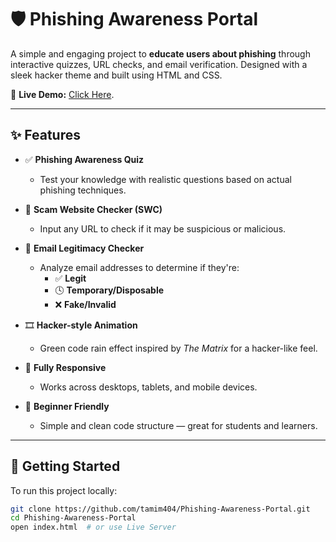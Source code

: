 
# 🛡️ Phishing Awareness Portal

A simple and engaging project to **educate users about phishing** through interactive quizzes, URL checks, and email verification. Designed with a sleek hacker theme and built using HTML and CSS.

🔗 **Live Demo:** [Click Here](https://tamim404.github.io/Phishing-Awareness-Portal/).

---

## ✨ Features

- ✅ **Phishing Awareness Quiz**
  - Test your knowledge with realistic questions based on actual phishing techniques.

- 🔗 **Scam Website Checker (SWC)**
  - Input any URL to check if it may be suspicious or malicious.

- 📧 **Email Legitimacy Checker**
  - Analyze email addresses to determine if they're:
    - ✅ **Legit**
    - 🕓 **Temporary/Disposable**
    - ❌ **Fake/Invalid**

- 🎞️ **Hacker-style Animation**
  - Green code rain effect inspired by _The Matrix_ for a hacker-like feel.

- 📱 **Fully Responsive**
  - Works across desktops, tablets, and mobile devices.

- 🎯 **Beginner Friendly**
  - Simple and clean code structure — great for students and learners.

---

## 🚀 Getting Started

To run this project locally:

```bash
git clone https://github.com/tamim404/Phishing-Awareness-Portal.git
cd Phishing-Awareness-Portal
open index.html  # or use Live Server

